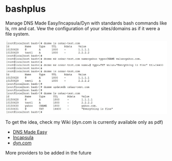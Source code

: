 # bashplus
Manage DNS Made Easy/Incapsula/Dyn with standards bash commands like ls, rm and cat. Vew the configuration of your sites/domains as if it were a file system.

![](https://github.com/monstruooo/images/raw/master/dnsme/mk_TXT_CNAME.jpg)

To get the idea, check my Wiki (dyn.com is currently available only as pdf)
- [DNS Made Easy](https://github.com/monstruooo/bashplus/wiki/BashPlus-for-DNS-Made-Easy)
- [Incapsula](https://github.com/monstruooo/bashplus/wiki/BashPlus-for-Incapsula)
- [dyn.com](https://github.com/monstruooo/bashplus/blob/master/DynDNSWalkthrough.pdf)

More providers to be added in the future



